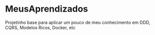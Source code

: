 # MeusAprendizados
Projetinho base para aplicar um pouco de meu conhecimento em DDD, CQRS, Modelos Ricos, Docker, etc
